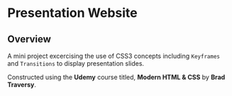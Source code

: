 # Presentation Website

## Overview
A mini project excercising the use of CSS3 concepts including `Keyframes` and `Transitions` to display presentation slides. 

Constructed using the **Udemy** course titled, **Modern HTML & CSS** by **Brad Traversy**.
